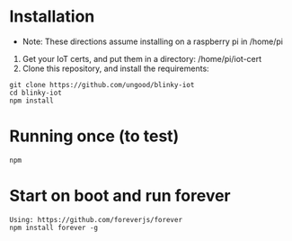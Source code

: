 # Installation

* Note: These directions assume installing on a raspberry pi in /home/pi

1. Get your IoT certs, and put them in a directory: /home/pi/iot-cert
2. Clone this repository, and install the requirements:

```
git clone https://github.com/ungood/blinky-iot
cd blinky-iot
npm install
```
    
# Running once (to test)

    npm 
    
# Start on boot and run forever

    Using: https://github.com/foreverjs/forever
    npm install forever -g
    
